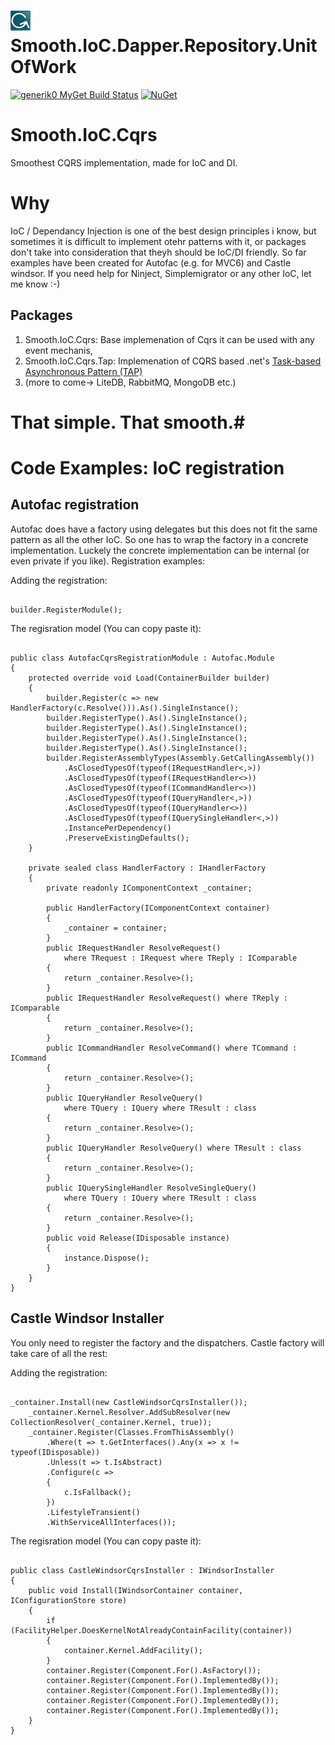 ![Project Icon](https://raw.githubusercontent.com/Generik0/Smooth.IoC.Cqrs/master/logo.jpg) Smooth.IoC.Dapper.Repository.UnitOfWork
===========================================

[![generik0 MyGet Build Status](https://www.myget.org/BuildSource/Badge/smootherioccqrs?identifier=b796f80f-c07d-40cd-ac13-853072214b19)](https://www.myget.org/)
[![NuGet](https://img.shields.io/nuget/v/Smooth.IoC.Cqrs.Tap.svg)](http://www.nuget.org/packages/Smooth.IoC.Cqrs.Tap)


# Smooth.IoC.Cqrs
Smoothest CQRS implementation, made for IoC and DI.

# Why
IoC / Dependancy Injection is one of the best design principles i know, but sometimes it is difficult to implement otehr patterns with it, or packages don't take into consideration that theyh should be IoC/DI friendly.
So far examples have been created for Autofac (e.g. for MVC6) and Castle windsor. If you need help for Ninject, Simplemigrator or any other IoC, let me know :-)

## Packages
1. Smooth.IoC.Cqrs: Base implemenation of Cqrs it can be used with any event mechanis,
2. Smooth.IoC.Cqrs.Tap: Implemenation of CQRS based .net's [Task-based Asynchronous Pattern (TAP)](https://msdn.microsoft.com/en-us/library/hh873175%28v=vs.110%29.aspx?f=255&MSPPError=-2147217396)
3. (more to come-> LiteDB, RabbitMQ, MongoDB etc.)

# That simple. That smooth.#

# Code Examples: IoC registration
## Autofac registration
Autofac does have a factory using delegates but this does not fit the same pattern as all the other IoC. 
So one has to wrap the factory in a concrete implementation. Luckely the concrete implementation can be internal (or even private if you like).
Registration examples:	

Adding the registration:
<pre><code>
builder.RegisterModule<AutofacCqrsRegistrationModule>();
</pre></code>

The regisration model (You can copy paste it):
<pre><code>
public class AutofacCqrsRegistrationModule : Autofac.Module
{
    protected override void Load(ContainerBuilder builder)
    {
        builder.Register(c => new HandlerFactory(c.Resolve<IComponentContext>())).As<IHandlerFactory>().SingleInstance();
        builder.RegisterType<CommandDispatcher>().As<ICommandDispatcher>().SingleInstance();
        builder.RegisterType<RequestDispatcher>().As<IRequestDispatcher>().SingleInstance();
        builder.RegisterType<QueryDispatcher>().As<IQueryDispatcher>().SingleInstance();
        builder.RegisterType<CqrsDispatcher>().As<ICqrsDispatcher>().SingleInstance();
        builder.RegisterAssemblyTypes(Assembly.GetCallingAssembly())
            .AsClosedTypesOf(typeof(IRequestHandler<,>))
            .AsClosedTypesOf(typeof(IRequestHandler<>))
            .AsClosedTypesOf(typeof(ICommandHandler<>))
            .AsClosedTypesOf(typeof(IQueryHandler<,>))
            .AsClosedTypesOf(typeof(IQueryHandler<>))
            .AsClosedTypesOf(typeof(IQuerySingleHandler<,>))
            .InstancePerDependency()
            .PreserveExistingDefaults();
    }

    private sealed class HandlerFactory : IHandlerFactory
    {
        private readonly IComponentContext _container;

        public HandlerFactory(IComponentContext container)
        {
            _container = container;
        }
        public IRequestHandler<TRequest, TReply> ResolveRequest<TRequest, TReply>()
            where TRequest : IRequest where TReply : IComparable
        {
            return _container.Resolve<IRequestHandler<TRequest, TReply>>();
        }
        public IRequestHandler<TReply> ResolveRequest<TReply>() where TReply : IComparable
        {
            return _container.Resolve<IRequestHandler<TReply>>();
        }
        public ICommandHandler<TCommand> ResolveCommand<TCommand>() where TCommand : ICommand
        {
            return _container.Resolve<ICommandHandler<TCommand>>();
        }
        public IQueryHandler<TQuery, TResult> ResolveQuery<TQuery, TResult>()
            where TQuery : IQuery where TResult : class
        {
            return _container.Resolve<IQueryHandler<TQuery, TResult>>();
        }
        public IQueryHandler<TResult> ResolveQuery<TResult>() where TResult : class
        {
            return _container.Resolve<IQueryHandler<TResult>>();
        }
        public IQuerySingleHandler<TQuery, TResult> ResolveSingleQuery<TQuery, TResult>()
            where TQuery : IQuery where TResult : class
        {
            return _container.Resolve<IQuerySingleHandler<TQuery, TResult>>();
        }
        public void Release(IDisposable instance)
        {
            instance.Dispose();
        }
    }
}
</code></pre>

## Castle Windsor Installer
You only need to register the factory and the dispatchers. Castle factory will take care of all the rest:

Adding the registration:
<pre><code>
_container.Install(new CastleWindsorCqrsInstaller());
    _container.Kernel.Resolver.AddSubResolver(new CollectionResolver(_container.Kernel, true));
    _container.Register(Classes.FromThisAssembly()
        .Where(t => t.GetInterfaces().Any(x => x != typeof(IDisposable))
        .Unless(t => t.IsAbstract)
        .Configure(c =>
        {
            c.IsFallback();
        })
        .LifestyleTransient()
        .WithServiceAllInterfaces());
</pre></code>

The regisration model (You can copy paste it):
<pre><code>
public class CastleWindsorCqrsInstaller : IWindsorInstaller
{
    public void Install(IWindsorContainer container, IConfigurationStore store)
    {
        if (FacilityHelper.DoesKernelNotAlreadyContainFacility<TypedFactoryFacility>(container))
        {
            container.Kernel.AddFacility<TypedFactoryFacility>();
        }
        container.Register(Component.For<IHandlerFactory>().AsFactory());
        container.Register(Component.For<ICommandDispatcher>().ImplementedBy<CommandDispatcher>());
        container.Register(Component.For<IRequestDispatcher>().ImplementedBy<RequestDispatcher>());
        container.Register(Component.For<IQueryDispatcher>().ImplementedBy<QueryDispatcher>());
        container.Register(Component.For<ICqrsDispatcher>().ImplementedBy<CqrsDispatcher>());
    }
}
</pre></code>

